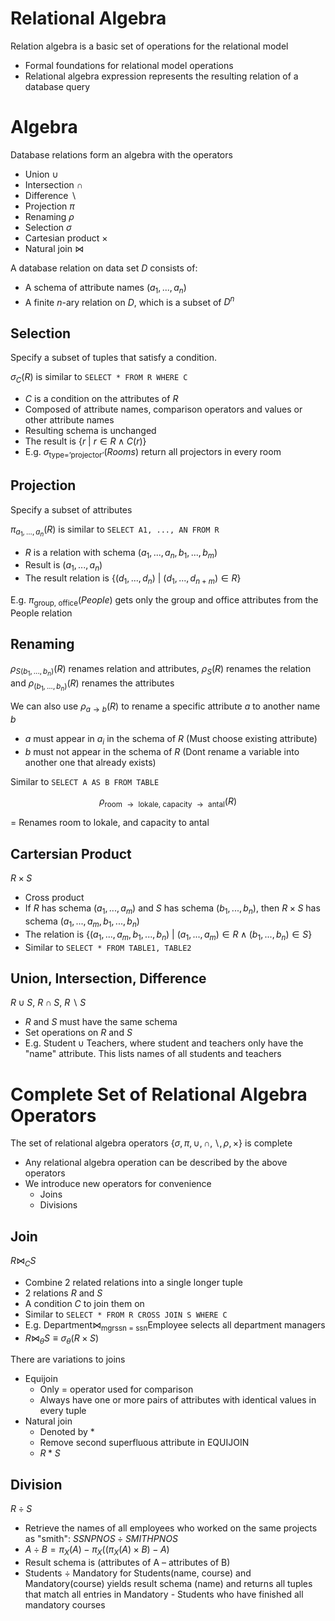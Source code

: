 # Relational Algebra

Relation algebra is a basic set of operations for the relational model

- Formal foundations for relational model operations
- Relational algebra expression represents the resulting relation of a database query

# Algebra

Database relations form an algebra with the operators

- Union $\cup$
- Intersection $\cap$
- Difference $\backslash$
- Projection $\pi$
- Renaming $\rho$
- Selection $\sigma$
- Cartesian product $\times$
- Natural join $\bowtie$

A database relation on data set $D$ consists of:

- A schema of attribute names $(a_1, ..., a_n)$
- A finite $n$-ary relation on $D$, which is a subset of $D^n$

## Selection

Specify a subset of tuples that satisfy a condition.

$\sigma_C(R)$ is similar to `SELECT * FROM R WHERE C`

- $C$ is a condition on the attributes of $R$
- Composed of attribute names, comparison operators and values or other attribute names
- Resulting schema is unchanged
- The result is $\{r \ | \ r \in R \land C(r) \}$
- E.g. $\sigma_{\text{type='projector'}}(Rooms)$ return all projectors in every room

## Projection

Specify a subset of attributes

$\pi_{a_1, ..., a_n}(R)$ is similar to `SELECT A1, ..., AN FROM R`

- $R$ is a relation with schema $(a_1, ..., a_n, b_1, ..., b_m)$
- Result is $(a_1, ..., a_n)$
- The result relation is $\{(d_1, ..., d_n) \ | \ (d_1, ..., d_{n+m}) \in R \}$

E.g. $\pi_\text{group, office}(People)$ gets only the group and office attributes from the People relation

## Renaming

$\rho_{S(b_1, ..., b_n)}(R)$ renames relation and attributes, $\rho_S(R)$ renames the relation and $\rho_{(b_1, ..., b_n)}(R)$ renames the attributes

We can also use $\rho_{a \to b}(R)$ to rename a specific attribute $a$ to another name $b$

- $a$ must appear in $a_i$ in the schema of $R$ (Must choose existing attribute)
- $b$ must not appear in the schema of $R$ (Dont rename a variable into another one that already exists)

Similar to `SELECT A AS B FROM TABLE`

$$
\rho_{\text{room $\to$ lokale, capacity $\to$ antal}}(R)
$$

= Renames room to lokale, and capacity to antal

## Cartersian Product

$R \times S$

- Cross product
- If $R$ has schema $(a_1, ..., a_m)$ and $S$ has schema $(b_1, ..., b_n)$, then $R \times S$ has schema $(a_1, ..., a_m, b_1, ..., b_n)$
- The relation is $\{(a_1, ..., a_m, b_1, ..., b_n) \ | \ (a_1, ..., a_m) \in R \land (b_1, ..., b_n) \in S \}$
- Similar to `SELECT * FROM TABLE1, TABLE2`

## Union, Intersection, Difference

$R \cup S$, $R \cap S$, $R \backslash S$

- $R$ and $S$ must have the same schema
- Set operations on $R$ and $S$
- E.g. $\text{Student} \cup \text{Teachers}$, where student and teachers only have the "name" attribute. This lists names of all students and teachers

# Complete Set of Relational Algebra Operators

The set of relational algebra operators $\{\sigma, \pi, \cup, \cap, \backslash, \rho, \times \}$ is complete

- Any relational algebra operation can be described by the above operators
- We introduce new operators for convenience
  - Joins
  - Divisions

## Join

$R \bowtie_C S$

- Combine 2 related relations into a single longer tuple
- 2 relations $R$ and $S$
- A condition $C$ to join them on
- Similar to `SELECT * FROM R CROSS JOIN S WHERE C`
- E.g. $\text{Department} \bowtie_{\text{mgrssn = ssn}} \text{Employee}$ selects all department managers
- $R \bowtie_\theta S \equiv \sigma_\theta(R \times S)$

There are variations to joins

- Equijoin
  - Only $=$ operator used for comparison
  - Always have one or more pairs of attributes with identical values in every tuple
- Natural join
  - Denoted by $*$
  - Remove second superfluous attribute in EQUIJOIN
  - $R * S$

## Division

$R \div S$

- Retrieve the names of all employees who worked on the same projects as "smith": $SSNPNOS \div SMITHPNOS$
- $A \div B = \pi_X(A) - \pi_X((\pi_X(A) \times B) - A)$
- Result schema is (attributes of A – attributes of B)
- Students ÷ Mandatory for Students(name, course) and
  Mandatory(course) yields result schema (name) and returns all tuples that match all entries in Mandatory - Students who have finished all mandatory courses
